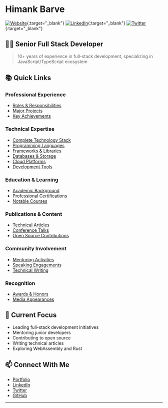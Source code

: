 <!-- @format -->

# Himank Barve

[![Website](https://img.shields.io/website?label=hbarve1.com&style=for-the-badge&url=https%3A%2F%2Fhbarve1.com)](https://hbarve1.com){:target="_blank"}
[![LinkedIn](https://img.shields.io/badge/LinkedIn-Connect-blue?style=for-the-badge&logo=linkedin)](https://linkedin.com/in/hbarve1){:target="_blank"}
[![Twitter](https://img.shields.io/badge/Twitter-Follow-blue?style=for-the-badge&logo=twitter)](https://twitter.com/hbarve1){:target="_blank"}

## 👨‍💻 Senior Full Stack Developer

> 10+ years of experience in full-stack development, specializing in JavaScript/TypeScript ecosystem

## 📚 Quick Links

### Professional Experience
- [Roles & Responsibilities](content/experience/roles.md)
- [Major Projects](content/experience/projects.md)
- [Key Achievements](content/experience/achievements.md)

### Technical Expertise
- [Complete Technology Stack](content/expertise/tech-stack.md)
- [Programming Languages](content/expertise/languages.md)
- [Frameworks & Libraries](content/expertise/frameworks.md)
- [Databases & Storage](content/expertise/databases.md)
- [Cloud Platforms](content/expertise/cloud.md)
- [Development Tools](content/expertise/tools.md)

### Education & Learning
- [Academic Background](content/education/degrees.md)
- [Professional Certifications](content/education/certifications.md)
- [Notable Courses](content/education/courses.md)

### Publications & Content
- [Technical Articles](content/publications/articles.md)
- [Conference Talks](content/publications/talks.md)
- [Open Source Contributions](content/publications/opensource.md)

### Community Involvement
- [Mentoring Activities](content/community/mentoring.md)
- [Speaking Engagements](content/community/speaking.md)
- [Technical Writing](content/community/writing.md)

### Recognition
- [Awards & Honors](content/recognition/awards.md)
- [Media Appearances](content/recognition/media.md)

## 🌟 Current Focus

- Leading full-stack development initiatives
- Mentoring junior developers
- Contributing to open source
- Writing technical articles
- Exploring WebAssembly and Rust

## 📫 Connect With Me

- [Portfolio](https://hbarve1.com)
- [LinkedIn](https://linkedin.com/in/hbarve1)
- [Twitter](https://twitter.com/hbarve1)
- [GitHub](https://github.com/hbarve1)

---

<!-- <details>
  <summary>📊 GitHub Stats</summary>
  
  <img align="left" alt="GitHub Stats" src="https://github-readme-stats.vercel.app/api?username=hbarve1&show_icons=true&hide_border=false&title_color=ff652f&icon_color=FFE400&bg_color=09131B&text_color=ffffff&border_color=0c1a25" />
  
  <img align="left" alt="Top Languages" src="https://github-readme-stats.vercel.app/api/top-langs/?username=hbarve1&layout=compact&theme=dark" />
  
  <img src="https://github-profile-trophy.vercel.app/?username=hbarve1&theme=darkhub&no-frame=true&no-bg=true&margin-w=4" />
</details> -->

<!-- Reference
https://github.com/codeSTACKr/codeSTACKr
https://github.com/shorwood/shorwood/blob/main/README.md
-->
